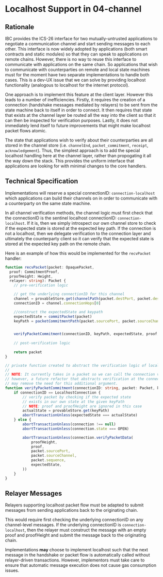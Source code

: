 # Localhost Support in 04-channel

## Rationale

IBC provides the ICS-26 interface for two mutually-untrusted applications to negotiate a communication channel and start sending messages to each other. This interface is now widely adopted by applications (both smart contracts and static modules) so that they can speak to applications on remote chains. However, there is no way to reuse this interface to communicate with applications on the same chain. So applications that wish to communicate with counterparties on remote and local state machines must for the moment have two separate implementations to handle both cases. This is a dev-UX issue that we can solve by providing localhost functionality (analogous to localhost for the internet protocol).

One approach is to implement this feature at the client layer. However this leads to a number of inefficiencies. Firstly, it requires the creation of a connection (handshake messages mediated by relayers) to be sent from the state machine back to itself in order to connect. It then requires that state that exists at the channel layer be routed all the way into the client so that it can then be inspected for verification purposes. Lastly, it does not immediately lend itself to future improvements that might make localhost packet flows atomic.

The state that applications wish to verify about their counterparties are all stored in the channel store (i.e. `channelEnd`, `packet_commitment`, `receipt`, `acknowledgement`). Thus, the simplest approach is to add the special localhost handling here at the channel layer, rather than propogating it all the way down the stack. This provides the uniform interface that applications are looking for with minimal changes to the core handlers.

## Technical Specification

Implementations will reserve a special connectionID: `connection-localhost` which applications can build their channels on in order to communicate with a counterparty on the same state machine.

In all channel verification methods, the channel logic must first check that the connectionID is the sentinel localhost connectionID: `connection-localhost`. If it is, then we simply introspect our own channel store to check if the expected state is stored at the expected key path. If the connection is not a localhost, then we delegate verification to the connection layer and ultimately the counterparty client so it can verify that the expected state is stored at the expected key path on the remote chain.

Here is an example of how this would be implemented for the `recvPacket` handler:

```typescript
function recvPacket(packet: OpaquePacket,
  proof: CommitmentProof,
  proofHeight: Height,
  relayer: string): Packet {
    // pre-verification logic

    // get the underlying connectionID for this channel
    channel = provableStore.get(channelPath(packet.destPort, packet.destChannel))
    connectionID = channel.connectionHops[0]

    //construct the expectedState and keypath
    expectedState = commitPacket(packet)
    keyPath = packetCommitmentPath(packet.sourcePort, packet.sourceChannel, packet.Sequence)


    verifyPacketCommitment(connectionID, keyPath, expectedState, proof, proofHeight)
    
    // post-verification logic
    
    return packet
}

// private function created to abstract the verification logic of localhost and remote chains from the rest of channel logic
//
// NOTE: It currently takes in a packet so we can call the connection verify function appropriately
// however, a future refactor that abstracts verification at the connection layer
// may remove the need for this additional argument.
function verifyPacketCommitment(connectionID: string, packet: Packet, keyPath: bytes, expectedState: bytes, proof: CommitmentProof, proofHeight: Height) {
    if connectionID == LocalhostConnection {
        // verify packet by checking if the expected state 
        // exists in our own state at the given keyPath
        // NOTE: proof and proofHeight are ignored in this case
        actualState = provableStore.get(keyPath)
        abortTransactionUnless(expectedState === actualState)
    } else {
        abortTransactionUnless(connection !== null)
        abortTransactionUnless(connection.state === OPEN)

        abortTransactionUnless(connection.verifyPacketData(
            proofHeight,
            proof,
            packet.sourcePort,
            packet.sourceChannel,
            packet.sequence,
            expectedState,
        ))
    }
}
```

## Relayer Messages

Relayers supporting localhost packet flow must be adapted to submit messages from sending applications back to the originating chain.

This would require first checking the underlying connectionID on any channel-level messages. If the underlying connectionID is `connection-localhost`, then the relayer must construct the message with an empty proof and proofHeight and submit the message back to the originating chain.

Implementations **may** choose to implement localhost such that the next message in the handshake or packet flow is automatically called without relayer-driven transactions. However, implementors must take care to ensure that automatic message execution does not cause gas consumption issues.